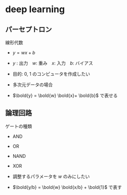 # deep learning

## パーセプトロン

線形代数

- $y = w x + b$
- $y$ : 出力　$w$: 重み　$x$: 入力　$b$: バイアス
- 目的: 0, 1 のコンピュータを作成したい

- 多次元データの場合
- $\bold{y} = \bold{w} \bold{x}+ \bold{b}$ で表せる

## 論理回路

ゲートの種類

- AND
- OR
- NAND
- XOR

- 調整するパラメータを $w$ のみにしたい
- $\bold{y/b} = \bold{w} \bold{x/b} + \bold{1}$ で表す
